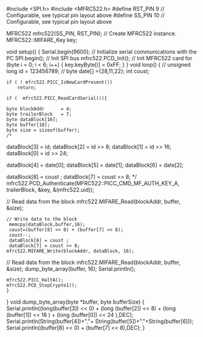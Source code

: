 #include <SPI.h>
#include <MFRC522.h>
#define RST_PIN         9           // Configurable, see typical pin layout above
#define SS_PIN          10          // Configurable, see typical pin layout above

MFRC522 mfrc522(SS_PIN, RST_PIN);   // Create MFRC522 instance.
MFRC522::MIFARE_Key key;

void setup() {
    Serial.begin(9600); // Initialize serial communications with the PC
    SPI.begin();        // Init SPI bus
    mfrc522.PCD_Init(); // Init MFRC522 card
    for (byte i = 0; i < 6; i++) {
        key.keyByte[i] = 0xFF;
    }
}
void loop() {
 // unsigned long id = 123456789;
 //   byte date[] ={28,11,22};
  int coust;

    if ( ! mfrc522.PICC_IsNewCardPresent())
        return;
        
    if (  mfrc522.PICC_ReadCardSerial()){
        
    byte blockAddr      = 4;
    byte trailerBlock   = 7;
    byte dataBlock[16];
    byte buffer[18];
    byte size = sizeof(buffer);
    /*
   dataBlock[3] = id;
   dataBlock[2] = id >> 8;
   dataBlock[1] = id >> 16;
   dataBlock[0] = id >> 24;
    
   dataBlock[4] = date[0];
   dataBlock[5] = date[1];
   dataBlock[6] = date[2];

   dataBlock[8] = coust ;
   dataBlock[7] = coust >> 8;
    */
    mfrc522.PCD_Authenticate(MFRC522::PICC_CMD_MF_AUTH_KEY_A, trailerBlock, &key, &(mfrc522.uid));
 
   // Read data from the block
    mfrc522.MIFARE_Read(blockAddr, buffer, &size);
  
    // Write data to the block
     memcpy(dataBlock,buffer,16);
     coust=(buffer[8] << 0) + (buffer[7] << 8);
     coust--;
     dataBlock[8] = coust ;
     dataBlock[7] = coust >> 8;
    mfrc522.MIFARE_Write(blockAddr, dataBlock, 16);

  // Read data from the block
     mfrc522.MIFARE_Read(blockAddr, buffer, &size);
    dump_byte_array(buffer, 16); Serial.println();
   
    mfrc522.PICC_HaltA();
    mfrc522.PCD_StopCrypto1();
    }
}
void dump_byte_array(byte *buffer, byte bufferSize) {  
    Serial.println((long(buffer[3]) << 0) + (long (buffer[2]) << 8) + (long (buffer[1]) << 16 ) + (long  (buffer[0]) << 24 ),DEC);
    Serial.println(String(buffer[4])+"."+ String(buffer[5])+"."+String(buffer[6]));
    Serial.println((buffer[8] << 0) + (buffer[7] << 8),DEC);
}
